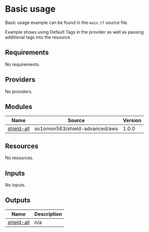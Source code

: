 # Basic usage

Basic usage example can be found in the `main.tf` source file.

Example shows using Default Tags in the provider as well as passing additional tags into the resource.

<!-- BEGINNING OF PRE-COMMIT-TERRAFORM DOCS HOOK -->
## Requirements

No requirements.

## Providers

No providers.

## Modules

| Name | Source | Version |
|------|--------|---------|
| <a name="module_shield-all"></a> [shield-all](#module\_shield-all) | so1omon563/shield-advanced/aws | 1.0.0 |

## Resources

No resources.

## Inputs

No inputs.

## Outputs

| Name | Description |
|------|-------------|
| <a name="output_shield-all"></a> [shield-all](#output\_shield-all) | n/a |
<!-- END OF PRE-COMMIT-TERRAFORM DOCS HOOK -->
